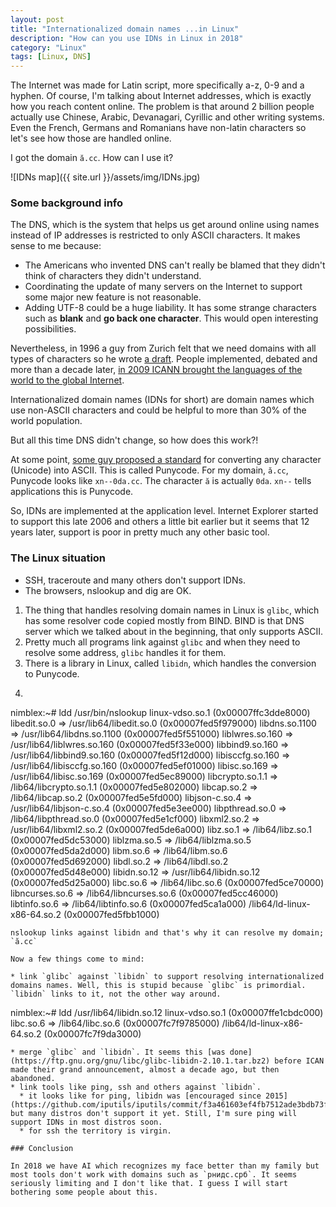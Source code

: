 ```yaml
---
layout: post
title: "Internationalized domain names ...in Linux"
description: "How can you use IDNs in Linux in 2018"
category: "Linux"
tags: [Linux, DNS]
---
```


The Internet was made for Latin script, more specifically a-z, 0-9 and a hyphen. Of course, I'm talking about Internet addresses, which is exactly how you reach content online. The problem is that around 2 billion people actually use Chinese, Arabic, Devanagari, Cyrillic and other writing systems. Even the French, Germans and Romanians have non-latin characters so let's see how those are handled online.

I got the domain `ă.cc`. How can I use it?

![IDNs map]({{ site.url }}/assets/img/IDNs.jpg)

### Some background info

The DNS, which is the system that helps us get around online using names instead of IP addresses is restricted to only ASCII characters. It makes sense to me because:
* The Americans who invented DNS can't really be blamed that they didn't think of characters they didn't understand.
* Coordinating the update of many servers on the Internet to support some major new feature is not reasonable.
* Adding UTF-8 could be a huge liability. It has some strange characters such as **blank** and **go back one character**. This would open interesting possibilities.

Nevertheless, in 1996 a guy from Zurich felt that we need domains with all types of characters so he wrote [a draft](https://tools.ietf.org/html/draft-duerst-dns-i18n-00). People implemented, debated and more than a decade later, [in 2009 ICANN brought the languages of the world to the global Internet](https://www.icann.org/news/announcement-2009-10-30-en).

Internationalized domain names (IDNs for short) are domain names which use non-ASCII characters and could be helpful to more than 30% of the world population. 

But all this time DNS didn't change, so how does this work?!

At some point, [some guy proposed a standard](https://tools.ietf.org/html/rfc3492) for converting any character (Unicode) into ASCII. This is called Punycode. For my domain, `ă.cc`, Punycode looks like `xn--0da.cc`. The character `ă` is actually `0da`. `xn--` tells applications this is Punycode.

So, IDNs are implemented at the application level. Internet Explorer started to support this late 2006 and others a little bit earlier but it seems that 12 years later, support is poor in pretty much any other basic tool.

### The Linux situation

* SSH, traceroute and many others don't support IDNs.
* The browsers, nslookup and dig are OK.

1. The thing that handles resolving domain names in Linux is `glibc`, which has some resolver code copied mostly from BIND. BIND is that DNS server which we talked about in the beginning, that only supports ASCII.
2. Pretty much all programs link against `glibc` and when they need to resolve some address, `glibc` handles it for them.
3. There is a library in Linux, called `libidn`, which handles the conversion to Punycode. 
4. ```
nimblex:~# ldd /usr/bin/nslookup 
	linux-vdso.so.1 (0x00007ffc3dde8000)
	libedit.so.0 => /usr/lib64/libedit.so.0 (0x00007fed5f979000)
	libdns.so.1100 => /usr/lib64/libdns.so.1100 (0x00007fed5f551000)
	liblwres.so.160 => /usr/lib64/liblwres.so.160 (0x00007fed5f33e000)
	libbind9.so.160 => /usr/lib64/libbind9.so.160 (0x00007fed5f12d000)
	libisccfg.so.160 => /usr/lib64/libisccfg.so.160 (0x00007fed5ef01000)
	libisc.so.169 => /usr/lib64/libisc.so.169 (0x00007fed5ec89000)
	libcrypto.so.1.1 => /lib64/libcrypto.so.1.1 (0x00007fed5e802000)
	libcap.so.2 => /lib64/libcap.so.2 (0x00007fed5e5fd000)
	libjson-c.so.4 => /usr/lib64/libjson-c.so.4 (0x00007fed5e3ee000)
	libpthread.so.0 => /lib64/libpthread.so.0 (0x00007fed5e1cf000)
	libxml2.so.2 => /usr/lib64/libxml2.so.2 (0x00007fed5de6a000)
	libz.so.1 => /lib64/libz.so.1 (0x00007fed5dc53000)
	liblzma.so.5 => /lib64/liblzma.so.5 (0x00007fed5da2d000)
	libm.so.6 => /lib64/libm.so.6 (0x00007fed5d692000)
	libdl.so.2 => /lib64/libdl.so.2 (0x00007fed5d48e000)
	libidn.so.12 => /usr/lib64/libidn.so.12 (0x00007fed5d25a000)
	libc.so.6 => /lib64/libc.so.6 (0x00007fed5ce70000)
	libncurses.so.6 => /lib64/libncurses.so.6 (0x00007fed5cc46000)
	libtinfo.so.6 => /lib64/libtinfo.so.6 (0x00007fed5ca1a000)
	/lib64/ld-linux-x86-64.so.2 (0x00007fed5fbb1000)
```
nslookup links against libidn and that's why it can resolve my domain; `ă.cc`

Now a few things come to mind:

* link `glibc` against `libidn` to support resolving internationalized domains names. Well, this is stupid because `glibc` is primordial. `libidn` links to it, not the other way around.
```
nimblex:~# ldd /usr/lib64/libidn.so.12
	linux-vdso.so.1 (0x00007ffe1cbdc000)
	libc.so.6 => /lib64/libc.so.6 (0x00007fc7f9785000)
	/lib64/ld-linux-x86-64.so.2 (0x00007fc7f9da3000)
```
* merge `glibc` and `libidn`. It seems this [was done](https://ftp.gnu.org/gnu/libc/glibc-libidn-2.10.1.tar.bz2) before ICAN made their grand announcement, almost a decade ago, but then abandoned.
* link tools like ping, ssh and others against `libidn`. 
  * it looks like for ping, libidn was [encouraged since 2015](https://github.com/iputils/iputils/commit/f3a461603ef4fb7512ade3bdb73fe1824e294547) but many distros don't support it yet. Still, I'm sure ping will support IDNs in most distros soon.
  * for ssh the territory is virgin.

### Conclusion

In 2018 we have AI which recognizes my face better than my family but most tools don't work with domains such as `рнидс.срб`. It seems seriously limiting and I don't like that. I guess I will start bothering some people about this.

